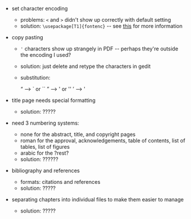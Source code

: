 
 - set character encoding
   - problems: `<` and `>` didn't show up correctly with default setting
   - solution: `\usepackage[T1]{fontenc}` -- see [this](http://tex.stackexchange.com/questions/664/)
     for more information

 - copy pasting
   - `'` characters show up strangely in PDF -- perhaps they're outside the encoding I used?
   - solution: just delete and retype the characters in gedit
   - substitution:
        
        “  -->  `  or  ``
        ”  -->  '  or  ''
        ’  -->  '
 
 - title page needs special formatting
   - solution: ?????
 
 - need 3 numbering systems:
   - none for the abstract, title, and copyright pages
   - roman for the approval, acknowledgements, table of contents, list of
     tables, list of figures
   - arabic for the ?rest?
   - solution: ??????
 
 - bibliography and references
   - formats: citations and references
   - solution: ?????
 
 - separating chapters into individual files to make them easier to manage
   - solution: ?????
